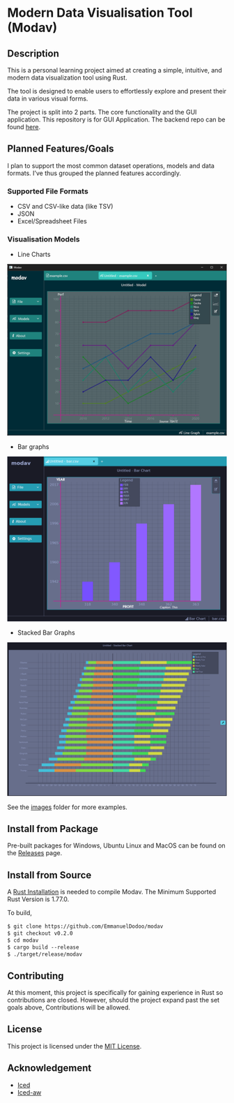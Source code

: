 # Modern Data Visualisation Tool (Modav)

## Description

This is a personal learning project aimed at creating a simple, intuitive, and modern data visualization tool using Rust. 

The tool is designed to enable users to effortlessly explore and present their data in various visual forms.

The project is split into 2 parts. The core functionality and the GUI application. This repository is for GUI Application. The backend repo can be found [here](https://github.com/EmmanuelDodoo/modav_core).

## Planned Features/Goals

I plan to support the most common dataset operations, models and data formats. I’ve thus grouped the planned features accordingly.

### Supported File Formats

- CSV  and CSV-like data (like TSV)
- JSON
- Excel/Spreadsheet Files

### Visualisation Models

- Line Charts

![line chart](images/line.png)

- Bar graphs

![Bar chart](images/bar.png)

- Stacked Bar Graphs

![Stacked Bar graph](images/stacked.png)

See the [images](images/) folder for more examples.

## Install from Package

Pre-built packages for Windows, Ubuntu Linux and MacOS can be found on the
[Releases](https://github.com/EmmanuelDodoo/modav/releases) page.

## Install from Source

A [Rust Installation](https://www.rust-lang.org/) is needed to compile Modav.
The Minimum Supported Rust Version is 1.77.0. 

To build,

```
$ git clone https://github.com/EmmanuelDodoo/modav
$ git checkout v0.2.0
$ cd modav
$ cargo build --release
$ ./target/release/modav
```

## Contributing

At this moment, this project is specifically for gaining experience in Rust so contributions are closed. However, should the project expand past the set goals above, Contributions will be allowed.

## License

This project is licensed under the [MIT License](https://opensource.org/license/mit/).

## Acknowledgement

- [Iced](https://github.com/iced-rs/iced)
- [Iced-aw](https://github.com/iced-rs/iced_aw)
